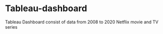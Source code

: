 # Tableau-dashboard
Tableau Dashboard consist of data from 2008 to 2020 Netflix movie and TV series
